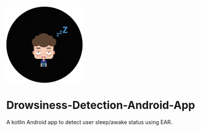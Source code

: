 ![Image Alt Text](https://github.com/hamzakhalil798/Drowsiness-Detection-Android-App/blob/main/images/Drowsiness%20Detection_icon.png)


# Drowsiness-Detection-Android-App
A kotlin Android app to detect user sleep/awake status using EAR.
